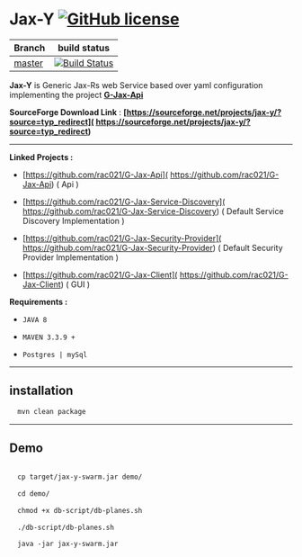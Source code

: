 # Jax-Y  [![GitHub license](https://img.shields.io/github/license/mashape/apistatus.svg)](https://opensource.org/licenses/MIT) 

| Branch    | build status  |
|-----------|---------------|
| [master](https://github.com/rac021/Jax-Y/tree/master)  |[![Build Status](https://travis-ci.org/ontop/ontop.svg?branch=master)](https://travis-ci.org/rac021/Jax-Y)|



 **Jax-Y** is Generic Jax-Rs web Service based over yaml configuration implementing the project  **[G-Jax-Api]( https://github.com/rac021/G-Jax-Api)**

**SourceForge Download Link** : **[https://sourceforge.net/projects/jax-y/?source=typ_redirect]( https://sourceforge.net/projects/jax-y/?source=typ_redirect)** 


------------------------------------------------------

**Linked Projects :** 

-    [https://github.com/rac021/G-Jax-Api]( https://github.com/rac021/G-Jax-Api) ( Api )

-    [https://github.com/rac021/G-Jax-Service-Discovery]( https://github.com/rac021/G-Jax-Service-Discovery) ( Default Service Discovery Implementation )

-    [https://github.com/rac021/G-Jax-Security-Provider]( https://github.com/rac021/G-Jax-Security-Provider) ( Default Security Provider Implementation )
   
-    [https://github.com/rac021/G-Jax-Client]( https://github.com/rac021/G-Jax-Client) ( GUI )

**Requirements :**

-    `JAVA 8`
    
-    `MAVEN 3.3.9 + `
   
-    `Postgres | mySql `

-----------------------------------------------------

## installation

```xml
  mvn clean package 
```  
------------------------------------------------------

## Demo 

```xml
  
  cp target/jax-y-swarm.jar demo/
  
  cd demo/
  
  chmod +x db-script/db-planes.sh
  
  ./db-script/db-planes.sh 
  
  java -jar jax-y-swarm.jar
  
```  
